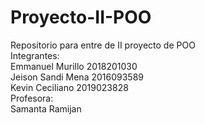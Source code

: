 # Proyecto-II-POO<br>
Repositorio para entre de II proyecto de POO<br>
Integrantes:<br>
  Emmanuel Murillo    2018201030<br>
  Jeison Sandi Mena   2016093589<br>
  Kevin Ceciliano     2019023828<br>
Profesora:<br>
  Samanta Ramijan<br>
